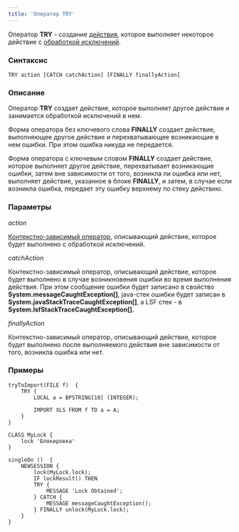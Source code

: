 ```yaml
---
title: 'Оператор TRY'
---
```


Оператор **TRY** - создание [действия](Actions.md), которое выполняет некоторое действие с [обработкой исключений](Exception_handling_TRY_.md).

### Синтаксис

    TRY action [CATCH catchAction] [FINALLY finallyAction]

### Описание

Оператор **TRY** создает действие, которое выполняет другое действие и занимается обработкой исключений в нем. 

Форма оператора без ключевого слова **FINALLY** создает действие, выполняющее другое действие и перехватывающее возникающие в нем ошибки. При этом ошибка никуда не передается.

Форма оператора с ключевым словом **FINALLY** создает действие, которое выполняет другое действие, перехватывает возникающие ошибки, затем вне зависимости от того, возникла ли ошибка или нет, выполняет действие, указанное в блоке **FINALLY**, и затем, в случае если возникла ошибка, передает эту ошибку верхнему по стеку действию.

### Параметры

*action*

[Контекстно-зависимый оператор](Action_operator.md#contextdependent), описывающий действие, которое будет выполнено с обработкой исключений.

*catchAction*

Контекстно-зависимый оператор, описывающий действие, которое будет выполнено в случае возникновения ошибки во время выполнения действия. При этом сообщение ошибки будет записано в свойство **System.messageCaughtException\[\]**, java-стек ошибки будет записан в **System.javaStackTraceCaughtException\[\]**, а LSF стек - в ****System.lsfStackTraceCaughtException\[\].****

*finallyAction*

Контекстно-зависимый оператор, описывающий действие, которое будет выполнено после выполняемого действия вне зависимости от того, возникла ошибка или нет.

### Примеры


```lsf
tryToImport(FILE f)  {
    TRY {
        LOCAL a = BPSTRING[10] (INTEGER);

        IMPORT XLS FROM f TO a = A;
    }
}

CLASS MyLock {
    lock 'Блокировка'
}

singleDo ()  {
    NEWSESSION {
        lock(MyLock.lock);
        IF lockResult() THEN
        TRY {
            MESSAGE 'Lock Obtained';
        } CATCH {
            MESSAGE messageCaughtException();
        } FINALLY unlock(MyLock.lock);
    }
}
```

